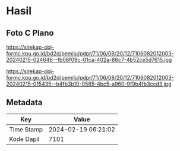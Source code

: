 # Hasil

## Foto C Plano

https://sirekap-obj-formc.kpu.go.id/bd2d/pemilu/pdpr/71/06/08/20/12/7106082012003-20240215-024646--fb06f09c-01ca-402a-86c7-4b52ce5d7615.jpg

https://sirekap-obj-formc.kpu.go.id/bd2d/pemilu/pdpr/71/06/08/20/12/7106082012003-20240215-015435--b4fb3b10-0585-4bc5-a960-9f9b4fb3ccd3.jpg


## Metadata

| Key        | Value               |
| ---------- | ------------------- |
| Time Stamp | 2024-02-19 06:21:02 |
| Kode Dapil | 7101                |



